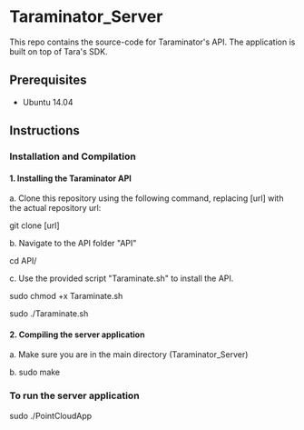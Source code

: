 # Taraminator_Server
This repo contains the source-code for Taraminator's API. The application is built on top of Tara's SDK.
## Prerequisites
* Ubuntu 14.04
## Instructions
### Installation and Compilation
#### 1. Installing the Taraminator API
a. Clone this repository using the following command, replacing [url] with the actual repository url:

git clone [url]

b. Navigate to the API folder "API"

cd API/

c. Use the provided script "Taraminate.sh" to install the API.

sudo chmod +x Taraminate.sh

sudo ./Taraminate.sh

#### 2. Compiling the server application
a. Make sure you are in the main directory (Taraminator_Server)

b. sudo make

### To run the server application
sudo ./PointCloudApp
